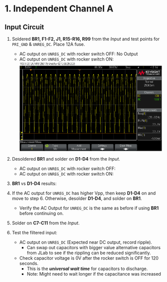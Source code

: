 # 1. Independent Channel A 
## Input Circuit

1. Soldered **BR1, F1-F2, J1, R15-R16, R99** from the *Input* and test points for `PRI_GND` & `UNREG_DC`. Place 12A fuse.
   	- AC output on `UNREG_DC` with rocker switch OFF: No Output
   	- AC output on `UNREG_DC` with rocker switch ON: ![A_InputCircuit_BR1](Images/A_InputCircuit_BR1.png)
2. Desoldered **BR1** and solder on **D1-D4** from the *Input*.
	- AC output on `UNREG_DC` with rocker switch OFF:
	- AC output on `UNREG_DC` with rocker switch ON:
3. **BR1** vs **D1-D4** results:



7. If the AC output for `UNREG_DC` has higher Vpp, then keep **D1-D4** on and move to step 6. Otherwise, desolder **D1-D4**, and solder on **BR1**. 
	- Verify the AC Output for `UNREG_DC` is the same as before if using **BR1** before continuing on.
8. Solder on **C7-C11** from the *Input*.
9. Test the filtered input:
	- AC output on `UNREG_DC` (Expected near DC output, record ripple).
		- Can swap out capacitors with bigger value alternative capacitors from JLab to see if the rippling can be reduced significantly.
	- Check capacitor voltage is 0V after the rocker switch is OFF for 120 seconds.
		- This is the ***universal wait time*** for capacitors to discharge.
		- Note: Might need to wait longer if the capacitance was increased
